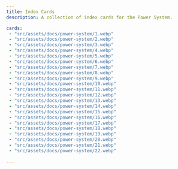 ```yaml
---
title: Index Cards
description: A collection of index cards for the Power System.

cards:
 - "src/assets/docs/power-system/1.webp"
 - "src/assets/docs/power-system/2.webp"
 - "src/assets/docs/power-system/3.webp"
 - "src/assets/docs/power-system/4.webp"
 - "src/assets/docs/power-system/5.webp"
 - "src/assets/docs/power-system/6.webp"
 - "src/assets/docs/power-system/7.webp"
 - "src/assets/docs/power-system/8.webp"
 - "src/assets/docs/power-system/9.webp"
 - "src/assets/docs/power-system/10.webp"
 - "src/assets/docs/power-system/11.webp"
 - "src/assets/docs/power-system/12.webp"
 - "src/assets/docs/power-system/13.webp"
 - "src/assets/docs/power-system/14.webp"
 - "src/assets/docs/power-system/15.webp"
 - "src/assets/docs/power-system/16.webp"
 - "src/assets/docs/power-system/17.webp"
 - "src/assets/docs/power-system/18.webp"
 - "src/assets/docs/power-system/19.webp"
 - "src/assets/docs/power-system/20.webp"
 - "src/assets/docs/power-system/21.webp"
 - "src/assets/docs/power-system/22.webp"
 
---
```

